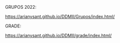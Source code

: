 GRUPOS 2022:

 https://arianysant.github.io/DDMII/Grupos/index.html/

GRADE:

 https://arianysant.github.io/DDMII/grade/index.html/



 

